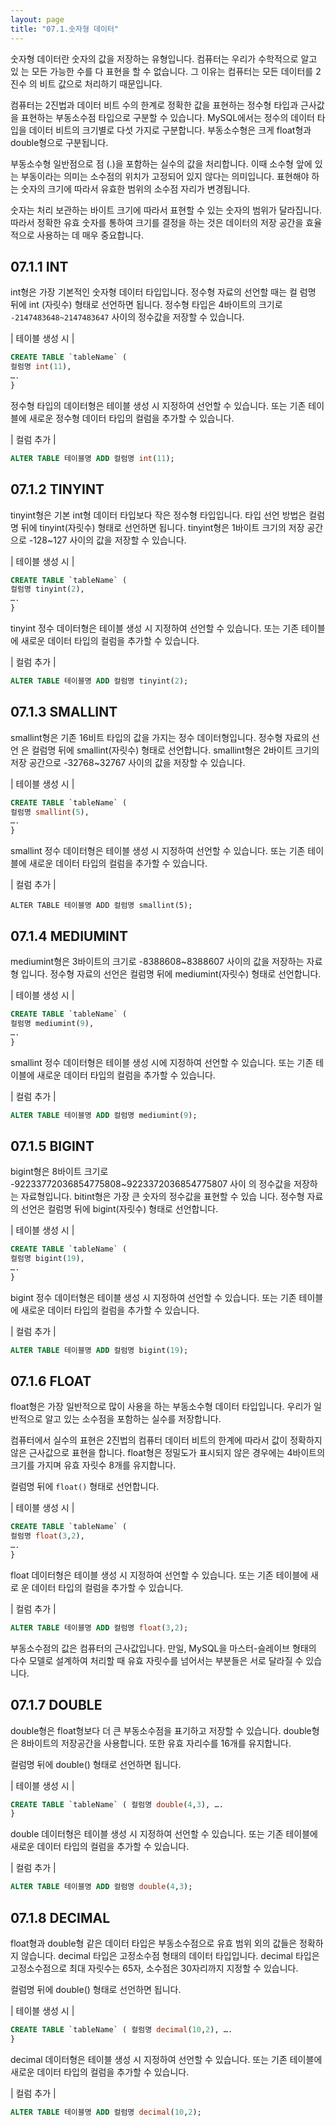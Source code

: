```yaml
---
layout: page
title: "07.1.숫자형 데이터"
--- 
```

숫자형 데이터란 숫자의 값을 저장하는 유형입니다. 컴퓨터는 우리가 수학적으로 알고 있 는 모든 가능한 수를 다 표현을 할 수 없습니다. 그 이유는 컴퓨터는 모든 데이터를 2진수 의 비트 값으로 처리하기 때문입니다.  

컴퓨터는 2진법과 데이터 비트 수의 한계로 정확한 값을 표현하는 정수형 타입과 근사값 을 표현하는 부동소수점 타입으로 구분할 수 있습니다. MySQL에서는 정수의 데이터 타 입을 데이터 비트의 크기별로 다섯 가지로 구분합니다. 
부동소수형은 크게 float형과 double형으로 구분됩니다.  

부동소수형 일반점으로 점 (.)을 포함하는 실수의 값을 처리합니다. 이때 소수형 앞에 있는 부동이라는 의미는 소수점의 위치가 고정되어 있지 않다는 의미입니다. 표현해야 하는 숫자의 크기에 따라서 유효한 범위의 소수점 자리가 변경됩니다.  

숫자는 처리 보관하는 바이트 크기에 따라서 표현할 수 있는 숫자의 범위가 달라집니다. 따라서 정확한 유효 숫자를 통하여 크기를 결정을 하는 것은 데이터의 저장 공간을 효율 적으로 사용하는 데 매우 중요합니다.  

## 07.1.1 INT 
int형은 가장 기본적인 숫자형 데이터 타입입니다. 정수형 자료의 선언할 때는 컬 럼명 뒤에 int (자릿수) 형태로 선언하면 됩니다. 정수형 타입은 4바이트의 크기로 `-2147483648~2147483647` 사이의 정수값을 저장할 수 있습니다.  

| 테이블 생성 시 | 
```sql
CREATE TABLE `tableName` (
컬럼명 int(11),
….
}

```

정수형 타입의 데이터형은 테이블 생성 시 지정하여 선언할 수 있습니다. 또는 기존 테이 블에 새로운 정수형 데이터 타입의 컬럼을 추가할 수 있습니다.  

| 컬럼 추가 | 
```sql
ALTER TABLE 테이블명 ADD 컬럼명 int(11); 
```

## 07.1.2 TINYINT 
tinyint형은 기본 int형 데이터 타입보다 작은 정수형 타입입니다. 타입 선언 방법은 컬럼 명 뒤에 tinyint(자릿수) 형태로 선언하면 됩니다. tinyint형은 1바이트 크기의 저장 공간 으로 -128~127 사이의 값을 저장할 수 있습니다.  

| 테이블 생성 시 | 
```sql
CREATE TABLE `tableName` (
컬럼명 tinyint(2),
….
}
```

tinyint 정수 데이터형은 테이블 생성 시 지정하여 선언할 수 있습니다. 또는 기존 테이블 에 새로운 데이터 타입의 컬럼을 추가할 수 있습니다.  

| 컬럼 추가 | 
```sql
ALTER TABLE 테이블명 ADD 컬럼명 tinyint(2); 
```

## 07.1.3 SMALLINT 
smallint형은 기존 16비트 타입의 값을 가지는 정수 데이터형입니다. 정수형 자료의 선언 은 컬럼명 뒤에 smallint(자릿수) 형태로 선언합니다. smallint형은 2바이트 크기의 저장 공간으로 -32768~32767 사이의 값을 저장할 수 있습니다.  

| 테이블 생성 시 | 
```sql
CREATE TABLE `tableName` (
컬럼명 smallint(5),
….
}
```
smallint 정수 데이터형은 테이블 생성 시 지정하여 선언할 수 있습니다. 또는 기존 테이 블에 새로운 데이터 타입의 컬럼을 추가할 수 있습니다.  

| 컬럼 추가 | 
```
ALTER TABLE 테이블명 ADD 컬럼명 smallint(5); 
```

## 07.1.4 MEDIUMINT 
mediumint형은 3바이트의 크기로 -8388608~8388607 사이의 값을 저장하는 자료형 입니다. 정수형 자료의 선언은 컬럼명 뒤에 mediumint(자릿수) 형태로 선언합니다.  

| 테이블 생성 시 | 
```sql
CREATE TABLE `tableName` (
컬럼명 mediumint(9),
….
}
```

smallint 정수 데이터형은 테이블 생성 시에 지정하여 선언할 수 있습니다. 또는 기존 테이블에 새로운 데이터 타입의 컬럼을 추가할 수 있습니다.  

| 컬럼 추가 | 
```sql
ALTER TABLE 테이블명 ADD 컬럼명 mediumint(9); 
```

## 07.1.5 BIGINT 
bigint형은 8바이트 크기로 -92233772036854775808~9223372036854775807 사이 의 정수값을 저장하는 자료형입니다. bitint형은 가장 큰 숫자의 정수값을 표현할 수 있습 니다. 정수형 자료의 선언은 컬럼명 뒤에 bigint(자릿수) 형태로 선언합니다.  

| 테이블 생성 시 | 
```sql
CREATE TABLE `tableName` (
컬럼명 bigint(19),
….
}
```

bigint 정수 데이터형은 테이블 생성 시 지정하여 선언할 수 있습니다. 또는 기존 테이블 에 새로운 데이터 타입의 컬럼을 추가할 수 있습니다.  

| 컬럼 추가 | 
```sql
ALTER TABLE 테이블명 ADD 컬럼명 bigint(19); 
```

## 07.1.6 FLOAT 
float형은 가장 일반적으로 많이 사용을 하는 부동소수형 데이터 타입입니다. 우리가 일 반적으로 알고 있는 소수점을 포함하는 실수를 저장합니다.  

컴퓨터에서 실수의 표현은 2진법의 컴퓨터 데이터 비트의 한계에 따라서 값이 정확하지 않은 근사값으로 표현을 합니다. float형은 정밀도가 표시되지 않은 경우에는 4바이트의 크기를 가지며 유효 자릿수 8개를 유지합니다.  

컬럼명 뒤에 `float()` 형태로 선언합니다.  

| 테이블 생성 시 |
```sql 
CREATE TABLE `tableName` (
컬럼명 float(3,2),
….
}
```

float 데이터형은 테이블 생성 시 지정하여 선언할 수 있습니다. 또는 기존 테이블에 새로 운 데이터 타입의 컬럼을 추가할 수 있습니다.  

| 컬럼 추가 | 
```sql
ALTER TABLE 테이블명 ADD 컬럼명 float(3,2); 
```

부동소수점의 값은 컴퓨터의 근사값입니다. 만일, MySQL을 마스터-슬레이브 형태의 다수 모델로 설계하여 처리할 때 유효 자릿수를 넘어서는 부분들은 서로 달라질 수 있습 니다. 

## 07.1.7 DOUBLE 
double형은 float형보다 더 큰 부동소수점을 표기하고 저장할 수 있습니다. double형은 8바이트의 저장공간을 사용합니다. 또한 유효 자리수를 16개를 유지합니다.  

컬럼명 뒤에 double() 형태로 선언하면 됩니다.  

| 테이블 생성 시 | 
```sql
CREATE TABLE `tableName` ( 컬럼명 double(4,3), …. 
} 
```

double 데이터형은 테이블 생성 시 지정하여 선언할 수 있습니다. 또는 기존 테이블에 새로운 데이터 타입의 컬럼을 추가할 수 있습니다.  

| 컬럼 추가 | 
```sql
ALTER TABLE 테이블명 ADD 컬럼명 double(4,3); 
```

## 07.1.8 DECIMAL 
float형과 double형 같은 데이터 타입은 부동소수점으로 유효 범위 외의 값들은 정확하 지 않습니다. decimal 타입은 고정소수점 형태의 데이터 타입입니다. decimal 타입은 고정소수점으로 최대 자릿수는 65자, 소수점은 30자리까지 지정할 수 있습니다.  

컬럼명 뒤에 double() 형태로 선언하면 됩니다. 

| 테이블 생성 시 | 
```sql
CREATE TABLE `tableName` ( 컬럼명 decimal(10,2), …. 
} 
```

decimal 데이터형은 테이블 생성 시 지정하여 선언할 수 있습니다. 또는 기존 테이블에 새로운 데이터 타입의 컬럼을 추가할 수 있습니다.  

| 컬럼 추가 | 
```sql
ALTER TABLE 테이블명 ADD 컬럼명 decimal(10,2); 
```
